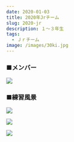 ```yaml
---
date: 2020-01-03
title: 2020年Jrチーム
slug: 2020-jr
description: １～３年生
tags:
  - Ｊｒチーム
image: /images/30ki.jpg
---
```

### ■メンバー

![](/images/image25.jpg)

### ■練習風景

![](/images/image52.jpg)

![](/images/image62.jpg)

![](/images/image4.jpg)

![]()

![]()